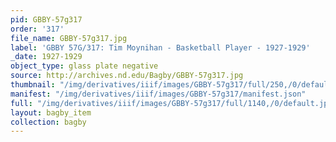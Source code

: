 ```yaml
---
pid: GBBY-57g317
order: '317'
file_name: GBBY-57g317.jpg
label: 'GBBY 57G/317: Tim Moynihan - Basketball Player - 1927-1929'
_date: 1927-1929
object_type: glass plate negative
source: http://archives.nd.edu/Bagby/GBBY-57g317.jpg
thumbnail: "/img/derivatives/iiif/images/GBBY-57g317/full/250,/0/default.jpg"
manifest: "/img/derivatives/iiif/images/GBBY-57g317/manifest.json"
full: "/img/derivatives/iiif/images/GBBY-57g317/full/1140,/0/default.jpg"
layout: bagby_item
collection: bagby
---
```

